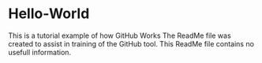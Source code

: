 # Hello-World
This is a tutorial example of how GitHub Works
The ReadMe file was created to assist in training of the GitHub tool.
This ReadMe file contains no usefull information. 

